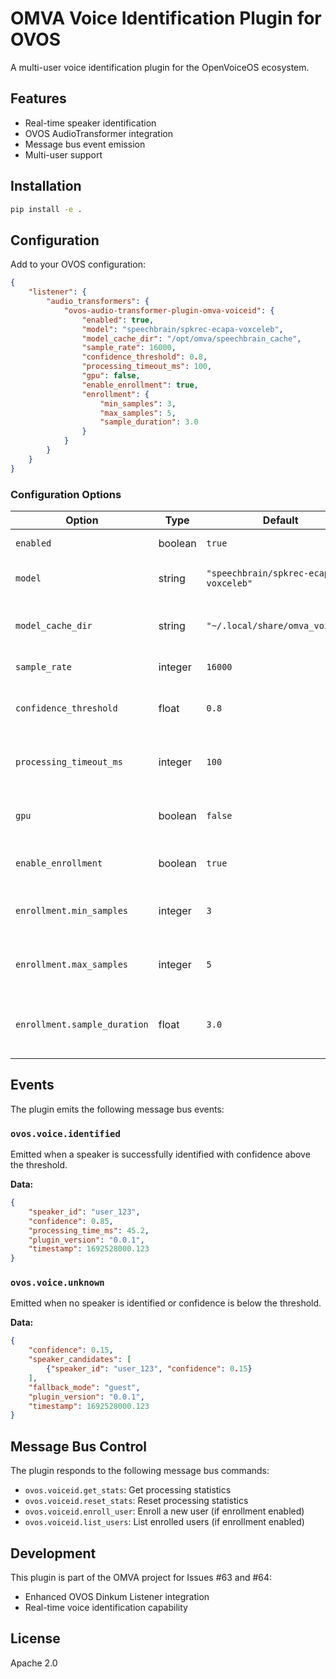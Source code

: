 # OMVA Voice Identification Plugin for OVOS

A multi-user voice identification plugin for the OpenVoiceOS ecosystem.

## Features

- Real-time speaker identification
- OVOS AudioTransformer integration
- Message bus event emission
- Multi-user support

## Installation

```bash
pip install -e .
```

## Configuration

Add to your OVOS configuration:

```json
{
    "listener": {
        "audio_transformers": {
            "ovos-audio-transformer-plugin-omva-voiceid": {
                "enabled": true,
                "model": "speechbrain/spkrec-ecapa-voxceleb",
                "model_cache_dir": "/opt/omva/speechbrain_cache",
                "sample_rate": 16000,
                "confidence_threshold": 0.8,
                "processing_timeout_ms": 100,
                "gpu": false,
                "enable_enrollment": true,
                "enrollment": {
                    "min_samples": 3,
                    "max_samples": 5,
                    "sample_duration": 3.0
                }
            }
        }
    }
}
```

### Configuration Options

| Option | Type | Default | Description |
|--------|------|---------|-------------|
| `enabled` | boolean | `true` | Enable/disable the plugin |
| `model` | string | `"speechbrain/spkrec-ecapa-voxceleb"` | SpeechBrain model identifier |
| `model_cache_dir` | string | `"~/.local/share/omva_voiceid"` | Directory for model cache and user database |
| `sample_rate` | integer | `16000` | Audio sample rate in Hz |
| `confidence_threshold` | float | `0.8` | Minimum confidence for speaker identification |
| `processing_timeout_ms` | integer | `100` | Maximum processing time in milliseconds |
| `gpu` | boolean | `false` | Enable GPU acceleration (requires CUDA) |
| `enable_enrollment` | boolean | `true` | Enable user enrollment functionality |
| `enrollment.min_samples` | integer | `3` | Minimum audio samples for user enrollment |
| `enrollment.max_samples` | integer | `5` | Maximum audio samples for user enrollment |
| `enrollment.sample_duration` | float | `3.0` | Duration of each enrollment sample in seconds |

## Events

The plugin emits the following message bus events:

### `ovos.voice.identified`
Emitted when a speaker is successfully identified with confidence above the threshold.

**Data:**
```json
{
    "speaker_id": "user_123",
    "confidence": 0.85,
    "processing_time_ms": 45.2,
    "plugin_version": "0.0.1",
    "timestamp": 1692528000.123
}
```

### `ovos.voice.unknown` 
Emitted when no speaker is identified or confidence is below the threshold.

**Data:**
```json
{
    "confidence": 0.15,
    "speaker_candidates": [
        {"speaker_id": "user_123", "confidence": 0.15}
    ],
    "fallback_mode": "guest",
    "plugin_version": "0.0.1", 
    "timestamp": 1692528000.123
}
```

## Message Bus Control

The plugin responds to the following message bus commands:

- `ovos.voiceid.get_stats`: Get processing statistics
- `ovos.voiceid.reset_stats`: Reset processing statistics  
- `ovos.voiceid.enroll_user`: Enroll a new user (if enrollment enabled)
- `ovos.voiceid.list_users`: List enrolled users (if enrollment enabled)

## Development

This plugin is part of the OMVA project for Issues #63 and #64:
- Enhanced OVOS Dinkum Listener integration
- Real-time voice identification capability

## License

Apache 2.0
